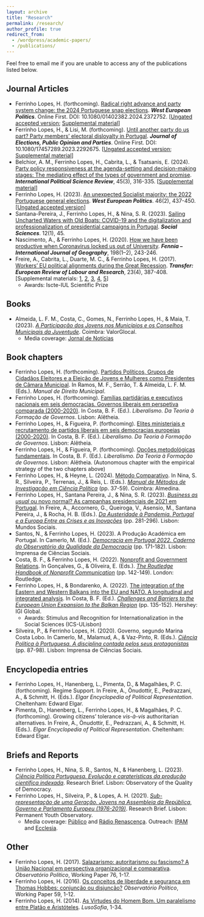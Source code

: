 ```yaml
---
layout: archive
title: "Research"
permalink: /research/
author_profile: true
redirect_from: 
  - /wordpress/academic-papers/
  - /publications/
---
```


Feel free to email me if you are unable to access any of the publications listed below.

  
## Journal Articles

* Ferrinho Lopes, H. (forthcoming). [Radical right advance and party system change: the 2024 Portuguese snap elections](https://doi.org/10.1080/01402382.2024.2372752). <b><i>West European Politics</i></b>. Online First. DOI: 10.1080/01402382.2024.2372752. [[Ungated accepted version](https://www.dropbox.com/scl/fi/f6yzsrye7syhzpsw5wk4o/HFerrinhoLopes_WEP2024_acceptedversion.pdf?rlkey=demllcixblnhsunu0cfazc724&dl=0); [Supplemental material](https://www.tandfonline.com/action/downloadSupplement?doi=10.1080%2F01402382.2024.2372752&file=fwep_a_2372752_sm4066.pdf)]
* Ferrinho Lopes, H., & Lisi, M. (forthcoming). [Until another party do us part? Party members’ electoral disloyalty in Portugal](https://doi.org/10.1080/17457289.2023.2292675). <b><i>Journal of Elections, Public Opinion and Parties</i></b>. Online First. DOI: 10.1080/17457289.2023.2292675. [[Ungated accepted version](https://www.researchgate.net/publication/376751372_Until_another_party_do_us_part_Party_members'_electoral_disloyalty_in_Portugal); [Supplemental material](https://ndownloader.figstatic.com/files/43809966)]
* Belchior, A. M., Ferrinho Lopes, H., Cabrita, L., & Tsatsanis, E. (2024). [Party policy responsiveness at the agenda-setting and decision-making stages: The mediating effect of the types of government and promise](https://journals.sagepub.com/doi/pdf/10.1177/01925121231155140). <b><i>International Political Science Review</i></b>, 45(3), 316-335. [[Supplemental material](https://journals.sagepub.com/doi/suppl/10.1177/01925121231155140/suppl_file/sj-docx-1-ips-10.1177_01925121231155140.docx)]
* Ferrinho Lopes, H. (2023). [An unexpected Socialist majority: the 2022 Portuguese general elections](https://www.tandfonline.com/doi/pdf/10.1080/01402382.2022.2070983?casa_token=LcYisGvvnAgAAAAA:crAT_E-1iAN4OAOFmhm-S3WVaQplB5ayAlIESzTYBNLhh7yegYlg9JL5K7w0uOAvdUJYpASwsS0Lwg). <b><i>West European Politics</i></b>. 46(2), 437-450. [[Ungated accepted version](https://www.researchgate.net/publication/360997445_An_unexpected_Socialist_majority_the_2022_Portuguese_general_elections)]
* Santana-Pereira, J., Ferrinho Lopes, H., & Nina, S. R. (2023). [Sailing Uncharted Waters with Old Boats: COVID-19 and the digitalization and professionalization of presidential campaigns in Portugal](https://www.mdpi.com/2076-0760/12/1/45). <b><i>Social Sciences</i></b>. 12(1), 45.
* Nascimento, A., & Ferrinho Lopes, H. (2020). [How we have been productive when Coronavirus locked us out of University](https://repositorio.ul.pt/bitstream/10451/45557/1/ICS_ANascimento_How.pdf). <b><i>Fennia – International Journal of Geography</i></b>, 198(1–2), 243-246.
* Freire, A., Cabrita, L., Duarte, M. C., & Ferrinho Lopes, H. (2017). [Workers’ EU political alignments during the Great Recession](https://journals.sagepub.com/doi/10.1177/1024258917696239). <b><i>Transfer: European Review of Labour and Research</i></b>, 23(4), 387-408. [Supplemental materials: [1](https://journals.sagepub.com/doi/suppl/10.1177/1024258917696239/suppl_file/trs696239_Supplemental_material_appendix_1.pdf), [2](https://journals.sagepub.com/doi/suppl/10.1177/1024258917696239/suppl_file/trs696239_Supplemental_material_appendix_2.pdf), [3](https://journals.sagepub.com/doi/suppl/10.1177/1024258917696239/suppl_file/trs696239_Supplemental_material_appendix_3.pdf), [4](https://journals.sagepub.com/doi/suppl/10.1177/1024258917696239/suppl_file/trs696239_Supplemental_material_appendix_4.pdf), [5](https://journals.sagepub.com/doi/suppl/10.1177/1024258917696239/suppl_file/trs696239_Supplemental_material_appendix_5.pdf)] 
  * Awards: Iscte-IUL Scientific Prize 


## Books

* Almeida, L. F. M., Costa, C., Gomes, N., Ferrinho Lopes, H., & Maia, T. (2023). <i>[A Participação dos Jovens nos Municípios e os Conselhos Municipais da Juventude](https://www.aevst.com/wp-content/uploads/2023/10/Livro-Conselhos-Municipais-de-Juventude-1.pdf)</i>. Coimbra: ValorGlocal.
  * Media coverage: [Jornal de Notícias](https://www.jn.pt/2122761049/metade-dos-municipios-nao-tem-conselho-municipal-da-juventude/)

## Book chapters

* Ferrinho Lopes, H. (forthcoming). [Partidos Políticos, Grupos de Cidadãos Eleitores e a Eleição de Jovens e Mulheres como Presidentes de Câmara Municipal](https://www.dropbox.com/scl/fi/quffmnopfq3qx3gtwwjk0/HFerrinhoLopes_Chapter_PartidosGCE_PCM.pdf?rlkey=t55ypdlxgd6qf5h5iiq2swnjw&dl=0). In Ramos, M. F., Serrão, T. \& Almeida, L. F. M. (Eds.). <i>Manual de Direito Municipal</i>.
* Ferrinho Lopes, H. (forthcoming). [Famílias partidárias e executivos nacionais em seis democracias. Governos liberais em perspetiva comparada (2000-2020)](https://www.dropbox.com/scl/fi/hf44y9qdykj2nb09iu0ro/Cap-tulo-4.-HFL-v4-22-04-2023.pdf?rlkey=755p0lmrze7v393d4y7vzpgqr&dl=0). In Costa, B. F. (Ed.). <i>Liberalismo. Da Teoria à Formação de Governos</i>. Lisbon: Alêtheia.
* Ferrinho Lopes, H., & Figueira, P. (forthcoming). [Elites ministeriais e recrutamento de partidos liberais em seis democracias europeias (2000-2020)](https://www.dropbox.com/scl/fi/z17g0h2ywzdnowywkddy5/Cap-tulo-5.-HFL-PF-vf-22-04-2023.pdf?rlkey=xp6j91u7a8by0paju80bffbb9&dl=0). In Costa, B. F. (Ed.). <i>Liberalismo. Da Teoria à Formação de Governos</i>. Lisbon: Alêtheia.
* Ferrinho Lopes, H., & Figueira, P. (forthcoming). [Opções metodológicas fundamentais](https://www.dropbox.com/scl/fi/3ncmdayno2j9lun5thwcw/Cap-tulo-metodol-gico-v9-22-04-2023.pdf?rlkey=l7y8zgnbhfpgd4k6ndgmn883k&dl=0). In Costa, B. F. (Ed.). <i>Liberalismo. Da Teoria à Formação de Governos</i>. Lisbon: Alêtheia. (Autonomous chapter with the empirical strategy of the two chapters above)
* Ferrinho Lopes, H., & Heyne, L. (2024). [Método Comparativo](https://www.dropbox.com/scl/fi/0xgf0fd9gc2z6n7pjk80v/Cap.-M-todo-Comparativo-em-Ci-ncia-Pol-tica-rev.-HFL-LH-05-04-2023.pdf?rlkey=hwzct3f97scyk4p3orb1qdnaz&dl=0). In Nina, S. R., Silveira, P., Terrenas, J., & Reis, L. (Eds.). <i>[Manual de Métodos de Investigação em Ciência Política](https://www.almedina.net/manual-de-metodos-de-investigacao-em-ciencia-politica-1711385758.html)</i> (pp. 37-59). Coimbra: Almedina.
* Ferrinho Lopes, H., Santana Pereira, J., & Nina, S. R. (2023). [<i>Business as usual</i> ou novo normal? As campanhas presidenciais de 2021 em Portugal](https://www.dropbox.com/scl/fi/4nqlax0pmlvv7ntzaaqvz/2023-Chapter-Mundos-Sociais.pdf?rlkey=4xge3q048ov8ddjs5ruwdnawu&dl=0). In Freire, A., Accornero, G., Queiroga, V., Asensio, M., Santana Pereira, J., & Rocha, H. B. (Eds.). <i>[Da Austeridade à Pandemia. Portugal e a Europa Entre as Crises e as Inovações](https://www.mundossociais.com/livro/da-austeridade-a-pandemia/136)</i> (pp. 281-296). Lisbon: Mundos Sociais.
* Santos, N., & Ferrinho Lopes, H. (2023). A Produção Académica em Portugal. In Camerlo, M. (Ed.). <i>[Democracia em Portugal 2022. Caderno do Observatório da Qualidade da Democracia](https://www.ics.ulisboa.pt/livros/democracia-em-portugal-2022)</i> (pp. 171-182). Lisbon: Imprensa de Ciências Sociais.
* Costa, B. F., & Ferrinho Lopes, H. (2022). [Nonprofit and Government Relations](https://www.taylorfrancis.com/chapters/edit/10.4324/9781003170563-18/nonprofit-government-relations-bruno-ferreira-costa-hugo-ferrinho-lopes?context=ubx&refId=e7773832-d07f-49c1-99e2-9634eed1fd0d). In Gonçalves, G., & Oliveira, E. (Eds.). <i>[The Routledge Handbook of Nonprofit Communication](https://www.routledge.com/The-Routledge-Handbook-of-Nonprofit-Communication/Goncalves-Oliveira/p/book/9780367771775)</i> (pp. 142-149). London: Routledge.
* Ferrinho Lopes, H., & Bondarenko, A. (2022). [The integration of the Eastern and Western Balkans into the EU and NATO. A longitudinal and integrated analysis](https://www.igi-global.com/chapter/the-integration-of-the-eastern-and-western-balkans-into-the-eu-and-nato/295606). In Costa, B. F. (Ed.). <i>[Challenges and Barriers to the European Union Expansion to the Balkan Region](https://www.igi-global.com/book/challenges-barriers-european-union-expansion/275497)</i> (pp. 135-152). Hershey: IGI Global.
  * Awards: Stimulus and Recognition for Internationalization in the Social Sciences (ICS-ULisbon)
* Silveira, P., & Ferrinho Lopes, H. (2020). Governo, segundo Marina Costa Lobo. In Camerlo, M., Malamud, A., & Vaz-Pinto, R. (Eds.). <i>[Ciência Política à Portuguesa. A disciplina contada pelos seus protagonistas](https://repositorio.ul.pt/bitstream/10451/47033/1/ICS_MCamerlo_Ciencia.pdf)</i> (pp. 87-98). Lisbon: Imprensa de Ciências Sociais.


## Encyclopedia entries
- Ferrinho Lopes, H., Hanenberg, L., Pimenta, D., & Magalhães, P. C. (forthcoming). Regime Support. In Freire, A., Önudottir, E., Pedrazzani, A., & Schmitt, H. (Eds.). <i>Elgar Encyclopedia of Political Representation</i>. Cheltenham: Edward Elgar.
- Pimenta, D., Hanenberg, L., Ferrinho Lopes, H., & Magalhães, P. C. (forthcoming). Growing citizens’ tolerance <i>vis-à-vis</i> authoritarian alternatives. In Freire, A., Önudottir, E., Pedrazzani, A., & Schmitt, H. (Eds.). <i>Elgar Encyclopedia of Political Representation</i>. Cheltenham: Edward Elgar.

  
## Briefs and Reports

* Ferrinho Lopes, H., Nina, S. R., Santos, N., & Hanenberg, L. (2023). <i>[Ciência Política Portuguesa. Evolução e caraterísticas da produção científica indexada](https://oqd.ics.ulisboa.pt/webwp/wp-content/uploads/2023/01/2023-Research-Brief-OQD-1.pdf)</i>. Research Brief. Lisbon: Observatory of the Quality of Democracy.
* Ferrinho Lopes, H., Silveira, P., & Lopes, A. H. (2021). <i>[Sub-representação de uma Geração. Jovens na Assembleia da República, Governo e Parlamento Europeu (1976-2019)](https://www.opj.ics.ulisboa.pt/wp-content/uploads/ICS-Policy-Brief-2021.pdf)</i>. Research Brief. Lisbon: Permanent Youth Observatory.
  * Media coverage: [Público](https://www.publico.pt/2022/11/28/politica/noticia/aqui-ninguem-tweetou-debate-jovens-mostraram-querem-participar-2029537) and [Rádio Renascença](https://rr.sapo.pt/especial%5C/politica/2022/01/27/pedro-silveira-os-governos-nao-podem-ser-um-one-man-show/269893/). Outreach: [IPAM](https://www.ipam.pt/blog/participacao-jovem-na-era-digital/) and [Ecclesia](https://agencia.ecclesia.pt/portal/ha-uma-sub-representacao-cronica-das-novas-geracoes-na-politica-rita-saias/).


## Other

* Ferrinho Lopes, H. (2017). [Salazarismo: autoritarismo ou fascismo? A União Nacional em perspectiva organizacional e comparativa](http://www.observatoriopolitico.pt/wp-content/uploads/2017/11/WP_76_HL.pdf). <i>Observatório Político</i>, Working Paper 76, 1-17.
* Ferrinho Lopes, H. (2016). [Os conceitos de liberdade e segurança em Thomas Hobbes: conjunção ou disjunção?](http://www.observatoriopolitico.pt/wp-content/uploads/2016/03/WP_59_HFL.pdf) <i>Observatório Político</i>, Working Paper 59, 1-12.
* Ferrinho Lopes, H. (2014). [As Virtudes do Homem Bom. Um paralelismo entre Platão e Aristóteles](http://www.lusosofia.net/textos/20140517-lopes_hugo_2014_virtudes_homem_bom.pdf). <i>LusoSofia</i>, 1-34.




<!---
# Working Papers
- Moving online? The use of web surveys in political science research (2005-2019). (with [Ana M. Belchior](https://ciencia.iscte-iul.pt/authors/ana-maria-da-conceicao-belchior/cv), Viriato Queiroga and Ana Rezende-Matias)

# Work in Progress
- Perception of poll results and strategic voting. (with [José Santana-Pereira](https://ciencia.iscte-iul.pt/authors/jose-santana-pereira/cv) and [Susana Rogeiro Nina](https://www.ulusofona.pt/docentes/susana-isabel-rogeiro-pereira-nina-6412))
- Political party ethics self-regulation. (with [Luís de Sousa](https://www.ics.ulisboa.pt/pessoa/luis-de-sousa), [Fernando Casal Bertoa](https://whogoverns.eu/biography/) and [Lúcio Hanenberg](https://www.ics.ulisboa.pt/pessoa/lucio-hanenberg))
- Party Youth Wing Organization. (with [Brit Anlar](https://www.britanlar.com/), [Kira R. Kurz](https://kirareneekurz.owlstown.net/) and [Ieva Hofmane](https://www.eui.eu/people?id=ieva-hofmane)).
- Youth Political Representation in Portugal. Evidence from local and national elections. (chapter for Political Youth Representation - A Global Perspective, edited by [Brit Anlar](https://www.britanlar.com/) and [Kira R. Kurz](https://kirareneekurz.owlstown.net/)).
- Young people and corruption perceptions in Spain and Portugal. (with [Gustavo Gouvêa Maciel](https://scholar.google.com/citations?user=po780s0AAAAJ&hl=en))
- Exposure to polls, late deciders, and strategic voting. A tale of three elections in Portugal. (with [José Santana-Pereira](https://ciencia.iscte-iul.pt/authors/jose-santana-pereira/cv) and [Susana Rogeiro Nina](https://www.ulusofona.pt/docentes/susana-isabel-rogeiro-pereira-nina-6412))

--->
